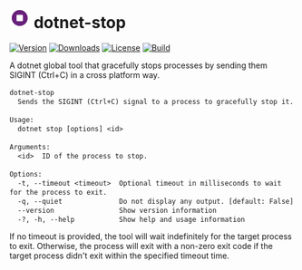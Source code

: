 ![Icon](https://raw.githubusercontent.com/devlooped/dotnet-stop/main/assets/img/icon.png) dotnet-stop
============

[![Version](https://img.shields.io/nuget/v/dotnet-stop.svg?color=royalblue)](https://www.nuget.org/packages/dotnet-stop) [![Downloads](https://img.shields.io/nuget/dt/dotnet-stop.svg?color=green)](https://www.nuget.org/packages/dotnet-stop) [![License](https://img.shields.io/github/license/devlooped/dotnet-stop.svg?color=blue)](https://github.com/devlooped/dotnet-stop/blob/main/license.txt) [![Build](https://github.com/devlooped/dotnet-stop/workflows/build/badge.svg?branch=main)](https://github.com/devlooped/dotnet-stop/actions)

<!-- #content -->
A dotnet global tool that gracefully stops processes by sending them SIGINT (Ctrl+C) in a cross platform way.

```
dotnet-stop
  Sends the SIGINT (Ctrl+C) signal to a process to gracefully stop it.

Usage:
  dotnet stop [options] <id>

Arguments:
  <id>  ID of the process to stop.

Options:
  -t, --timeout <timeout>  Optional timeout in milliseconds to wait for the process to exit.
  -q, --quiet              Do not display any output. [default: False]
  --version                Show version information
  -?, -h, --help           Show help and usage information
```

If no timeout is provided, the tool will wait indefinitely for the target process to exit.
Otherwise, the process will exit with a non-zero exit code if the target process didn't 
exit within the specified timeout time.

<!-- include https://github.com/devlooped/sponsors/raw/main/footer.md -->

